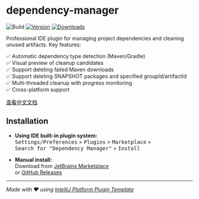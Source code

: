 # dependency-manager

![Build](https://github.com/zijing66/dependency-manager/workflows/Build/badge.svg)
[![Version](https://img.shields.io/jetbrains/plugin/v/MARKETPLACE_ID.svg)](https://plugins.jetbrains.com/plugin/MARKETPLACE_ID)
[![Downloads](https://img.shields.io/jetbrains/plugin/d/MARKETPLACE_ID.svg)](https://plugins.jetbrains.com/plugin/MARKETPLACE_ID)

<!-- Plugin description -->
Professional IDE plugin for managing project dependencies and cleaning unused artifacts. Key features:

✅ Automatic dependency type detection (Maven/Gradle)  
✅ Visual preview of cleanup candidates  
✅ Support deleting failed Maven downloads  
✅ Support deleting SNAPSHOT packages and specified groupId/artifactId  
✅ Multi-threaded cleanup with progress monitoring  
✅ Cross-platform support

[查看中文文档](README-CN.md)
<!-- Plugin description end -->

## Installation

- **Using IDE built-in plugin system:**  
  <kbd>Settings/Preferences</kbd> > <kbd>Plugins</kbd> > <kbd>Marketplace</kbd> >  
  <kbd>Search for "Dependency Manager"</kbd> > <kbd>Install</kbd>

- **Manual install:**  
  Download from [JetBrains Marketplace](https://plugins.jetbrains.com/plugin/MARKETPLACE_ID)  
  or [GitHub Releases](https://github.com/zijing66/dependency-manager/releases)

---

_Made with ❤️ using [IntelliJ Platform Plugin Template][template]_

[template]: https://github.com/JetBrains/intellij-platform-plugin-template
[docs:plugin-description]: https://plugins.jetbrains.com/docs/intellij/plugin-user-experience.html#plugin-description-and-presentation
